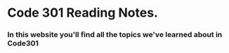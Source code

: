 # Code 301 Reading Notes.  

### In this website you'll find all the topics we've learned about in Code301
